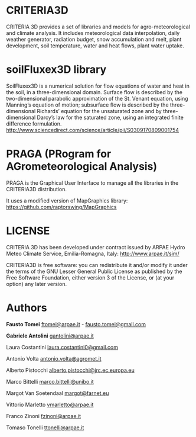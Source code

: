 # CRITERIA3D
CRITERIA 3D provides a set of libraries and models for agro-meteorological and climate analysis.
It includes meteorological data interpolation, daily weather generator, radiation budget, snow accumulation and melt, plant development, soil temperature, water and heat flows, plant water uptake.

# soilFluxex3D library
SoilFluxex3D is a numerical solution for flow equations of water and heat in the soil, in a three-dimensional domain. Surface flow is described by the two-dimensional parabolic approximation of the St. Venant equation, using Manning’s equation of motion; subsurface flow is described by the three-dimensional Richards’ equation for the unsaturated zone and by three-dimensional Darcy’s law for the saturated zone, using an integrated finite difference formulation.
http://www.sciencedirect.com/science/article/pii/S0309170809001754

# PRAGA (PRogram for AGrometeorological Analysis)
PRAGA is the Graphical User Interface to manage all the libraries in the CRITERIA3D distribution.

It uses a modified version of MapGraphics library:
https://github.com/raptorswing/MapGraphics

# LICENSE
CRITERIA 3D has been developed under contract issued by 
ARPAE Hydro Meteo Climate Service, Emilia-Romagna, Italy: http://www.arpae.it/sim/

CRITERIA3D is free software: you can redistribute it and/or modify
it under the terms of the GNU Lesser General Public License as published by the Free Software Foundation, 
either version 3 of the License, or (at your option) any later version.

# Authors
**Fausto Tomei** <ftomei@arpae.it> - <fausto.tomei@gmail.com>

**Gabriele Antolini**	 <gantolini@arpae.it>

Laura Costantini  <laura.costantini0@gmail.com>

Antonio Volta		<antonio.volta@agromet.it>

Alberto Pistocchi	 <alberto.pistocchi@jrc.ec.europa.eu>

Marco Bittelli   <marco.bittelli@unibo.it>

Margot Van Soetendaal <margot@farnet.eu>

Vittorio Marletto <vmarletto@arpae.it>

Franco Zinoni <fzinoni@arpae.it>

Tomaso Tonelli <ttonelli@arpae.it>


